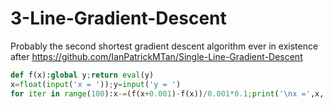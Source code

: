 # 3-Line-Gradient-Descent
Probably the second shortest gradient descent algorithm ever in existence after https://github.com/IanPatrickMTan/Single-Line-Gradient-Descent

```py
def f(x):global y;return eval(y)
x=float(input('x = '));y=input('y = ')
for iter in range(100):x-=(f(x+0.001)-f(x))/0.001*0.1;print('\nx =',x,'\ny =',f(x))
  ```

